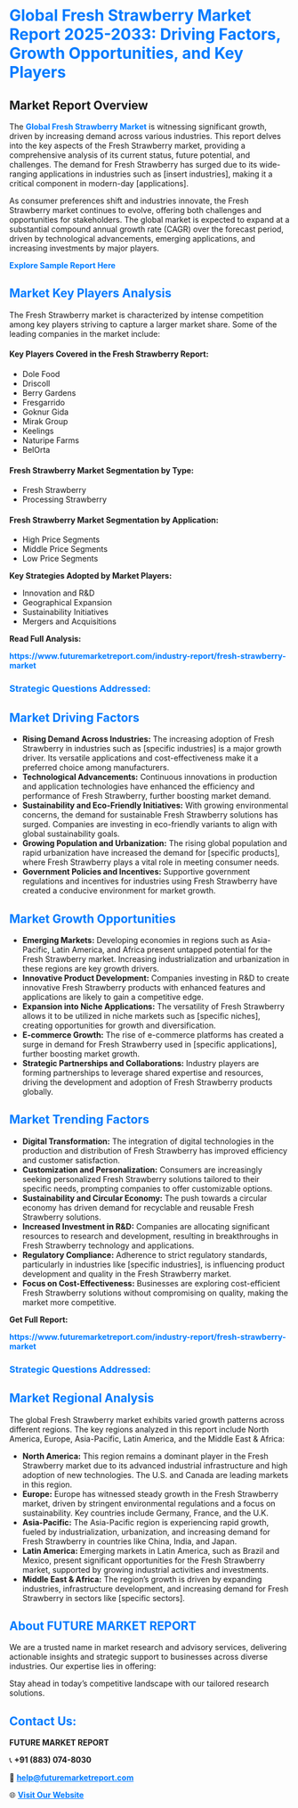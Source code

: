 <h1 style="color: #007BFF;">Global Fresh Strawberry Market Report 2025-2033: Driving Factors, Growth Opportunities, and Key Players</h1>

<section id="overview">
<h2>Market Report Overview</h2>
<p>The <a href="https://www.futuremarketreport.com/industry-report/fresh-strawberry-market" style="color: #007BFF; text-decoration: none;"><strong>Global Fresh Strawberry Market</strong></a> is witnessing significant growth, driven by increasing demand across various industries. This report delves into the key aspects of the Fresh Strawberry market, providing a comprehensive analysis of its current status, future potential, and challenges. The demand for Fresh Strawberry has surged due to its wide-ranging applications in industries such as [insert industries], making it a critical component in modern-day [applications].</p>
<p>As consumer preferences shift and industries innovate, the Fresh Strawberry market continues to evolve, offering both challenges and opportunities for stakeholders. The global market is expected to expand at a substantial compound annual growth rate (CAGR) over the forecast period, driven by technological advancements, emerging applications, and increasing investments by major players.</p>
</section>

<section id="overview">
<p><a href="https://www.futuremarketreport.com/request-sample/reportId=28535" style="color: #007BFF; text-decoration: none;"><strong>Explore Sample Report Here</strong></a></p>
</section>

<section id="key-players">
<h2 style="color: #007BFF;">Market Key Players Analysis</h2>
<p>The Fresh Strawberry market is characterized by intense competition among key players striving to capture a larger market share. Some of the leading companies in the market include:</p>
<h4>Key Players Covered in the Fresh Strawberry Report:</h4>
<ul><li>Dole Food</li><li>Driscoll</li><li>Berry Gardens</li><li>Fresgarrido</li><li>Goknur Gida</li><li>Mirak Group</li><li>Keelings</li><li>Naturipe Farms</li><li>BelOrta</li></ul>
<h4>Fresh Strawberry Market Segmentation by Type:</h4>
<ul><li>Fresh Strawberry</li><li>Processing Strawberry</li></ul>

<h4>Fresh Strawberry Market Segmentation by Application:</h4>
<ul><li>High Price Segments</li><li>Middle Price Segments</li><li>Low Price Segments</li></ul>
<p><strong>Key Strategies Adopted by Market Players:</strong></p>
<ul>
<li>Innovation and R&D</li>
<li>Geographical Expansion</li>
<li>Sustainability Initiatives</li>
<li>Mergers and Acquisitions</li>
</ul>
</section>

<section>
<p><strong>Read Full Analysis: </strong></p><a href="https://www.futuremarketreport.com/industry-report/fresh-strawberry-market" style="color: #007BFF; text-decoration: none;"><strong>https://www.futuremarketreport.com/industry-report/fresh-strawberry-market</strong></a>
<h3 style="color: #007BFF;">Strategic Questions Addressed:</h3>
</section>

<section id="driving-factors">
<h2 style="color: #007BFF;">Market Driving Factors</h2>
<ul>
<li><strong>Rising Demand Across Industries:</strong> The increasing adoption of Fresh Strawberry in industries such as [specific industries] is a major growth driver. Its versatile applications and cost-effectiveness make it a preferred choice among manufacturers.</li>
<li><strong>Technological Advancements:</strong> Continuous innovations in production and application technologies have enhanced the efficiency and performance of Fresh Strawberry, further boosting market demand.</li>
<li><strong>Sustainability and Eco-Friendly Initiatives:</strong> With growing environmental concerns, the demand for sustainable Fresh Strawberry solutions has surged. Companies are investing in eco-friendly variants to align with global sustainability goals.</li>
<li><strong>Growing Population and Urbanization:</strong> The rising global population and rapid urbanization have increased the demand for [specific products], where Fresh Strawberry plays a vital role in meeting consumer needs.</li>
<li><strong>Government Policies and Incentives:</strong> Supportive government regulations and incentives for industries using Fresh Strawberry have created a conducive environment for market growth.</li>
</ul>
</section>

<section id="growth-opportunities">
<h2 style="color: #007BFF;">Market Growth Opportunities</h2>
<ul>
<li><strong>Emerging Markets:</strong> Developing economies in regions such as Asia-Pacific, Latin America, and Africa present untapped potential for the Fresh Strawberry market. Increasing industrialization and urbanization in these regions are key growth drivers.</li>
<li><strong>Innovative Product Development:</strong> Companies investing in R&D to create innovative Fresh Strawberry products with enhanced features and applications are likely to gain a competitive edge.</li>
<li><strong>Expansion into Niche Applications:</strong> The versatility of Fresh Strawberry allows it to be utilized in niche markets such as [specific niches], creating opportunities for growth and diversification.</li>
<li><strong>E-commerce Growth:</strong> The rise of e-commerce platforms has created a surge in demand for Fresh Strawberry used in [specific applications], further boosting market growth.</li>
<li><strong>Strategic Partnerships and Collaborations:</strong> Industry players are forming partnerships to leverage shared expertise and resources, driving the development and adoption of Fresh Strawberry products globally.</li>
</ul>
</section>

<section id="trending-factors">
<h2 style="color: #007BFF;">Market Trending Factors</h2>
<ul>
<li><strong>Digital Transformation:</strong> The integration of digital technologies in the production and distribution of Fresh Strawberry has improved efficiency and customer satisfaction.</li>
<li><strong>Customization and Personalization:</strong> Consumers are increasingly seeking personalized Fresh Strawberry solutions tailored to their specific needs, prompting companies to offer customizable options.</li>
<li><strong>Sustainability and Circular Economy:</strong> The push towards a circular economy has driven demand for recyclable and reusable Fresh Strawberry solutions.</li>
<li><strong>Increased Investment in R&D:</strong> Companies are allocating significant resources to research and development, resulting in breakthroughs in Fresh Strawberry technology and applications.</li>
<li><strong>Regulatory Compliance:</strong> Adherence to strict regulatory standards, particularly in industries like [specific industries], is influencing product development and quality in the Fresh Strawberry market.</li>
<li><strong>Focus on Cost-Effectiveness:</strong> Businesses are exploring cost-efficient Fresh Strawberry solutions without compromising on quality, making the market more competitive.</li>
</ul>
</section>

<section>
<p><strong>Get Full Report: </strong></p><a href="https://www.futuremarketreport.com/industry-report/fresh-strawberry-market" style="color: #007BFF; text-decoration: none;"><strong>https://www.futuremarketreport.com/industry-report/fresh-strawberry-market</strong></a>
<h3 style="color: #007BFF;">Strategic Questions Addressed:</h3>
</section>


<section id="regional-analysis">
<h2 style="color: #007BFF;">Market Regional Analysis</h2>
<p>The global Fresh Strawberry market exhibits varied growth patterns across different regions. The key regions analyzed in this report include North America, Europe, Asia-Pacific, Latin America, and the Middle East & Africa:</p>
<ul>
<li><strong>North America:</strong> This region remains a dominant player in the Fresh Strawberry market due to its advanced industrial infrastructure and high adoption of new technologies. The U.S. and Canada are leading markets in this region.</li>
<li><strong>Europe:</strong> Europe has witnessed steady growth in the Fresh Strawberry market, driven by stringent environmental regulations and a focus on sustainability. Key countries include Germany, France, and the U.K.</li>
<li><strong>Asia-Pacific:</strong> The Asia-Pacific region is experiencing rapid growth, fueled by industrialization, urbanization, and increasing demand for Fresh Strawberry in countries like China, India, and Japan.</li>
<li><strong>Latin America:</strong> Emerging markets in Latin America, such as Brazil and Mexico, present significant opportunities for the Fresh Strawberry market, supported by growing industrial activities and investments.</li>
<li><strong>Middle East & Africa:</strong> The region’s growth is driven by expanding industries, infrastructure development, and increasing demand for Fresh Strawberry in sectors like [specific sectors].</li>
</ul>
</section>

<footer>
<h2 style="color: #007BFF;">About FUTURE MARKET REPORT</h2>
<p>We are a trusted name in market research and advisory services, delivering actionable insights and strategic support to businesses across diverse industries. Our expertise lies in offering:</p>

<p>Stay ahead in today’s competitive landscape with our tailored research solutions.</p>

<h2 style="color: #007BFF;">Contact Us:</h2>
<p><strong>FUTURE MARKET REPORT</strong></p>
<p>📞 <strong>+91 (883) 074-8030</strong></p>
<p>📧 <strong><a href="mailto:help@futuremarketreport.com" style="color: #007BFF;">help@futuremarketreport.com</a></strong></p>
<p>🌐 <strong><a href="https://www.futuremarketreport.com/" style="color: #007BFF;">Visit Our Website</a></strong></p>
</footer>